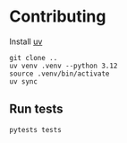 # Contributing

Install [uv](https://docs.astral.sh/uv/)

    git clone ..
    uv venv .venv --python 3.12
    source .venv/bin/activate
    uv sync


## Run tests

    pytests tests
